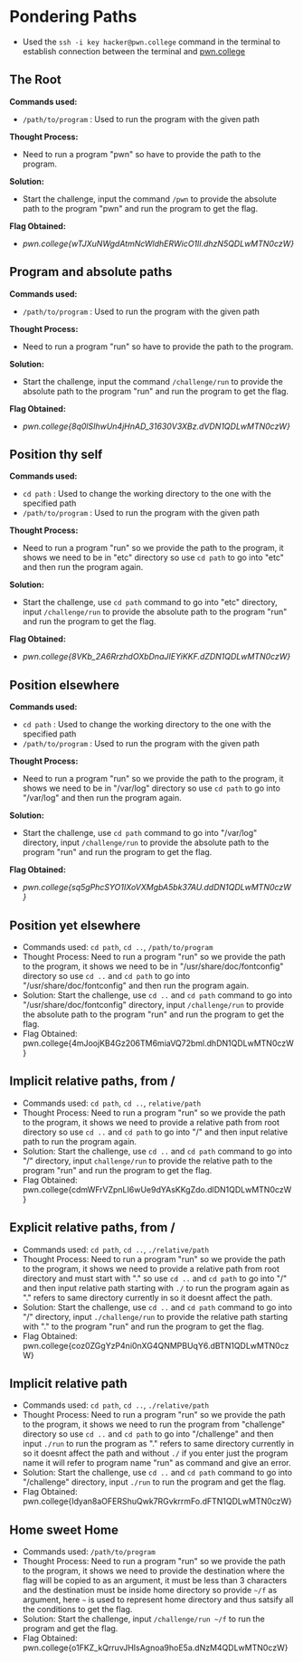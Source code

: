 # Pondering Paths  
- Used the `ssh -i key hacker@pwn.college` command in the terminal to establish connection between the terminal and [pwn.college](https://pwn.college/)

## The Root
**Commands used:**
- `/path/to/program`  : Used to run the program with the given path

**Thought Process:**
- Need to run a program "pwn" so have to provide the path to the program.  

**Solution:**
- Start the challenge, input the command `/pwn` to provide the absolute path to the program "pwn" and run the program to get the flag.  

**Flag Obtained:**
- *pwn.college{wTJXuNWgdAtmNcWldhERWicO1lI.dhzN5QDLwMTN0czW}* 


## Program and absolute paths
**Commands used:**
- `/path/to/program`  : Used to run the program with the given path 

**Thought Process:**
- Need to run a program "run" so have to provide the path to the program.  

**Solution:**
- Start the challenge, input the command `/challenge/run` to provide the absolute path to the program "run" and run the program to get the flag.  

**Flag Obtained:**
- *pwn.college{8q0lSIhwUn4jHnAD_31630V3XBz.dVDN1QDLwMTN0czW}* 

## Position thy self
**Commands used:**
- `cd path`           : Used to change the working directory to the one with the specified path
- `/path/to/program`  : Used to run the program with the given path

**Thought Process:**
- Need to run a program "run" so we provide the path to the program, it shows we need to be in "etc" directory so use `cd path` to go into "etc" and then run the program again.    

**Solution:**
- Start the challenge, use `cd path` command to go into "etc" directory, input `/challenge/run` to provide the absolute path to the program "run" and run the program to get the flag.  

**Flag Obtained:**
- *pwn.college{8VKb_2A6RrzhdOXbDnaJIEYiKKF.dZDN1QDLwMTN0czW}* 

## Position elsewhere
**Commands used:**
- `cd path`           : Used to change the working directory to the one with the specified path
- `/path/to/program`  : Used to run the program with the given path

**Thought Process:**
- Need to run a program "run" so we provide the path to the program, it shows we need to be in "/var/log" directory so use `cd path` to go into "/var/log" and then run the program again.  

**Solution:**
- Start the challenge, use `cd path` command to go into "/var/log" directory, input `/challenge/run` to provide the absolute path to the program "run" and run the program to get the flag.  

**Flag Obtained:**
- *pwn.college{sq5gPhcSYO1IXoVXMgbA5bk37AU.ddDN1QDLwMTN0czW}* 

## Position yet elsewhere
- Commands used:  `cd path`, `cd ..`, `/path/to/program`
- Thought Process: Need to run a program "run" so we provide the path to the program, it shows we need to be in "/usr/share/doc/fontconfig" directory so use `cd ..` and `cd path` to go into "/usr/share/doc/fontconfig" and then run the program again.  
- Solution: Start the challenge, use `cd ..` and `cd path` command to go into "/usr/share/doc/fontconfig" directory, input `/challenge/run` to provide the absolute path to the program "run" and run the program to get the flag.  
- Flag Obtained: pwn.college{4mJoojKB4Gz206TM6miaVQ72bml.dhDN1QDLwMTN0czW} 

## Implicit relative paths, from /
- Commands used: `cd path`, `cd ..`, `relative/path`
- Thought Process: Need to run a program "run" so we provide the path to the program, it shows we need to provide a relative path from root directory so use `cd ..` and `cd path` to go into "/" and then input relative path to run the program again.  
- Solution: Start the challenge, use `cd ..` and `cd path` command to go into "/" directory, input `challenge/run` to provide the relative path to the program "run" and run the program to get the flag.  
- Flag Obtained: pwn.college{cdmWFrVZpnLI6wUe9dYAsKKgZdo.dlDN1QDLwMTN0czW} 

## Explicit relative paths, from /
- Commands used: `cd path`, `cd ..`, `./relative/path`
- Thought Process: Need to run a program "run" so we provide the path to the program, it shows we need to provide a relative path from root directory and must start with "." so use `cd ..` and `cd path` to go into "/" and then input relative path starting with `./` to run the program again as "." refers to same directory currently in so it doesnt affect the path.  
- Solution: Start the challenge, use `cd ..` and `cd path` command to go into "/" directory, input `./challenge/run` to provide the relative path starting with "." to the program "run" and run the program to get the flag.  
- Flag Obtained: pwn.college{coz0ZGgYzP4ni0nXG4QNMPBUqY6.dBTN1QDLwMTN0czW} 

## Implicit relative path
- Commands used: `cd path`, `cd ..`, `./relative/path`
- Thought Process: Need to run a program "run" so we provide the path to the program, it shows we need to run the program from "challenge" directory so use `cd ..` and `cd path` to go into "/challenge" and then input `./run` to run the program as "." refers to same directory currently in so it doesnt affect the path and without `./` if you enter just the program name it will refer to program name "run" as command and give an error.  
- Solution: Start the challenge, use `cd ..` and `cd path` command to go into "/challenge" directory, input `./run` to run the program and get the flag.  
- Flag Obtained: pwn.college{Idyan8aOFERShuQwk7RGvkrrmFo.dFTN1QDLwMTN0czW} 

## Home sweet Home
- Commands used: `/path/to/program`
- Thought Process: Need to run a program "run" so we provide the path to the program, it shows we need to provide the destination where the flag will be copied to as an argument, it must be less than 3 characters and the destination must be inside home directory so provide `~/f` as argument, here `~` is used to represent home directory and thus satsify all the conditions to get the flag.  
- Solution: Start the challenge, input `/challenge/run ~/f` to run the program and get the flag.  
- Flag Obtained: pwn.college{o1FKZ_kQrruvJHIsAgnoa9hoE5a.dNzM4QDLwMTN0czW} 
